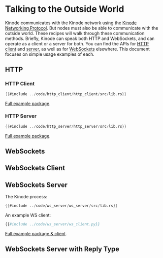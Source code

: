 # Talking to the Outside World

Kinode communicates with the Kinode network using the [Kinode Networking Protocol](../networking_protocol.md).
But nodes must also be able to communicate with the outside world.
These recipes will walk through these communication methods.
Briefly, Kinode can speak both HTTP and WebSockets, and can operate as a client or a server for both.
You can find the APIs for [HTTP client](../apis/http_client.md) and [server](../apis/http_server.md), as well as for [WebSockets](../apis/websocket.md) elsewhere.
This document focuses on simple usage examples of each.

## HTTP

### HTTP Client

```rust
{{#include ../code/http_client/http_client/src/lib.rs}}
```

[Full example package](https://github.com/kinode-dao/kinode-book/tree/main/src/code/http_client).

### HTTP Server

```rust
{{#include ../code/http_server/http_server/src/lib.rs}}
```

[Full example package](https://github.com/kinode-dao/kinode-book/tree/main/src/code/http_server).

## WebSockets

## WebSockets Client



## WebSockets Server

The Kinode process:
```rust
{{#include ../code/ws_server/ws_server/src/lib.rs}}
```

An example WS client:
```python
{{#include ../code/ws_server/ws_client.py}}
```

[Full example package & client](https://github.com/kinode-dao/kinode-book/tree/main/src/code/ws_server).

## WebSockets Server with Reply Type



